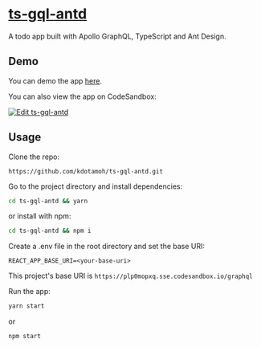 # [ts-gql-antd](https://wonderful-jennings-e0ba5e.netlify.com)

A todo app built with Apollo GraphQL, TypeScript and Ant Design.

## Demo

You can demo the app [here](https://wonderful-jennings-e0ba5e.netlify.com).

You can also view the app on CodeSandbox:

[![Edit ts-gql-antd](https://codesandbox.io/static/img/play-codesandbox.svg)](https://codesandbox.io/s/ts-gql-antd-csj3u?fontsize=14&hidenavigation=1&theme=dark)

## Usage

Clone the repo:

```
https://github.com/kdotamoh/ts-gql-antd.git
```

Go to the project directory and install dependencies:

```sh
cd ts-gql-antd && yarn
```

or install with npm:

```sh
cd ts-gql-antd && npm i
```

Create a .env file in the root directory and set the base URI:

```
REACT_APP_BASE_URI=<your-base-uri>
```

This project's base URI is `https://plp0mopxq.sse.codesandbox.io/graphql`

Run the app:

```sh
yarn start
```

or

```
npm start
```
